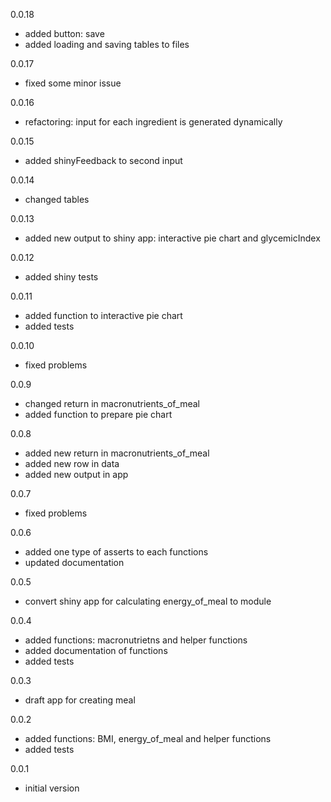 0.0.18

- added button: save
- added loading and saving tables to files

0.0.17

- fixed some minor issue

0.0.16

- refactoring: input for each ingredient is generated dynamically

0.0.15

- added shinyFeedback to second input

0.0.14

- changed tables

0.0.13

- added new output to shiny app: interactive pie chart and glycemicIndex

0.0.12

- added shiny tests

0.0.11

- added function to interactive pie chart
- added tests

0.0.10

- fixed problems

0.0.9

- changed return in macronutrients_of_meal
- added function to prepare pie chart

0.0.8

- added new return in macronutrients_of_meal
- added new row in data
- added new output in app

0.0.7

- fixed problems

0.0.6

- added one type of asserts to each functions
- updated documentation

0.0.5

- convert shiny app for calculating energy_of_meal to module

0.0.4

- added functions: macronutrietns and helper functions
- added documentation of functions
- added tests
 
0.0.3

- draft app for creating meal

0.0.2

- added functions: BMI, energy_of_meal and helper functions
- added tests

0.0.1

- initial version
